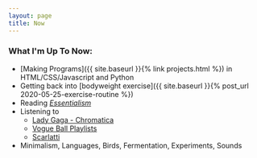 ```yaml
---
layout: page
title: Now
---
```


### What I'm Up To Now:

* [Making Programs]({{ site.baseurl }}{% link projects.html %}) in HTML/CSS/Javascript and Python
* Getting back into [bodyweight exercise]({{ site.baseurl }}{% post_url 2020-05-25-exercise-routine %})
* Reading [*Essentialism*](https://openlibrary.org/works/OL17043626W/Essentialism)
* Listening to 
	* [Lady Gaga - Chromatica](https://open.spotify.com/album/05c49JgPmL4Uz2ZeqRx5SP?si=AqSxnZKqRtCHhIeD-cw-vw)
	* [Vogue Ball Playlists](https://open.spotify.com/playlist/1r0K01zU0rUwycUK3GhqK9?si=YpkVY8uiTrO5vRA9iq4rOA)
	* [Scarlatti](https://open.spotify.com/album/59PMpM61q42acnnz0YNtkN?si=rHyGGsmKSR6FGnhmjZXanA)
* Minimalism, Languages, Birds, Fermentation, Experiments, Sounds